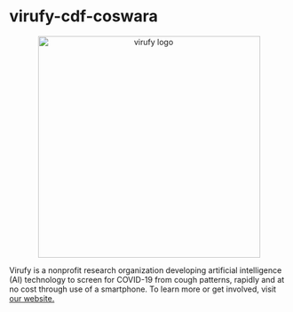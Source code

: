# virufy-cdf-coswara

<p align="center"><img src="https://github.com/virufy/virufy-covid/blob/main/img/virufy-logo.png" alt="virufy logo" width="400"/></p>

Virufy is a nonprofit research organization developing artificial intelligence (AI) technology to screen for COVID-19 from cough patterns,
rapidly and at no cost through use of a smartphone. To learn more or get involved, visit [our website.](https://virufy.org/en/)
